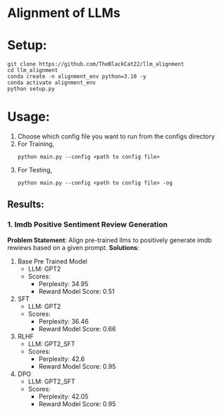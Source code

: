 # Alignment of LLMs


# Setup:
```
git clone https://github.com/TheBlackCat22/llm_alignment
cd llm_alignment
conda create -n alignment_env python=3.10 -y
conda activate alignment_env
python setup.py
```


# Usage:
1. Choose which config file you want to run from the configs directory
1. For Training, 
    ```
    python main.py --config <path to config file>
    ```
1. For Testing, 
    ```
    python main.py --config <path to config file> -og
    ```

## Results:
### 1. Imdb Positive Sentiment Review Generation
**Problem Statement**: Align pre-trained llms to positively generate imdb rewiews based on a given prompt.
**Solutions**:
1. Base Pre Trained Model
    - LLM: GPT2 
    - Scores:
        - Perplexity:  34.95
        - Reward Model Score:  0.51
1. SFT
    - LLM: GPT2
    - Scores:
        - Perplexity:  36.46
        - Reward Model Score:  0.66
1. RLHF
    - LLM: GPT2_SFT 
    - Scores: 
        - Perplexity:  42.6
        - Reward Model Score:  0.95
1. DPO
    - LLM: GPT2_SFT 
    - Scores: 
        - Perplexity:  42.05
        - Reward Model Score:  0.95